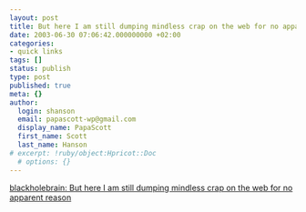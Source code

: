 ```yaml
---
layout: post
title: But here I am still dumping mindless crap on the web for no apparent reason
date: 2003-06-30 07:06:42.000000000 +02:00
categories:
- quick links
tags: []
status: publish
type: post
published: true
meta: {}
author:
  login: shanson
  email: papascott-wp@gmail.com
  display_name: PapaScott
  first_name: Scott
  last_name: Hanson
# excerpt: !ruby/object:Hpricot::Doc
  # options: {}
---
```

<p><a title="Heh, because it's there" href="http://blackholebrain.editthispage.com/2003/06/29">blackholebrain: But here I am still dumping mindless crap on the web for no apparent reason</a></p>
